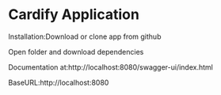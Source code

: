 Cardify Application
======================

Installation:Download or clone app from github

Open folder and download dependencies

Documentation at:http://localhost:8080/swagger-ui/index.html

BaseURL:http://localhost:8080